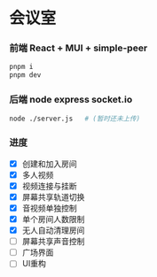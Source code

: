 # 会议室
### 前端 React + MUI + simple-peer
```bash
pnpm i
pnpm dev
```

### 后端 node express socket.io
```bash
node ./server.js   # (暂时还未上传)
```
### 进度
- [x] 创建和加入房间
- [x] 多人视频
- [x] 视频连接与挂断
- [x] 屏幕共享轨道切换
- [x] 音视频单独控制
- [x] 单个房间人数限制
- [x] 无人自动清理房间
- [ ] 屏幕共享声音控制
- [ ] 广场界面
- [ ] UI重构

